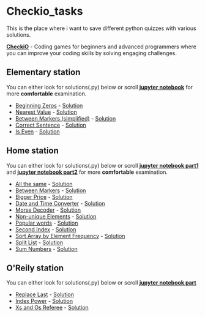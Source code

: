 # Checkio_tasks
This is the place where i want to save different python quizzes with various solutions.

[**CheckiO**](https://checkio.org) - Coding games for beginners and advanced programmers where you can improve your coding skills by solving engaging challenges. 

## Elementary station
You can either look for solutions(.py) below or scroll [**jupyter notebook**](https://github.com/Tsibulnikov/Checkio_tasks/blob/main/Elementary/Elementary.ipynb) for more **comfortable** examination.
* [Beginning Zeros](https://py.checkio.org/en/mission/beginning-zeros/) - [Solution](https://github.com/Tsibulnikov/Checkio_tasks/blob/main/Elementary/Beginning%20Zeros.py)
* [Nearest Value](https://py.checkio.org/en/mission/nearest-value/) - [Solution](https://github.com/Tsibulnikov/Checkio_tasks/blob/main/Elementary/Nearest%20Value.py)
* [Between Markers (simplified)](https://py.checkio.org/en/mission/between-markers-simplified/) - [Solution](https://github.com/Tsibulnikov/Checkio_tasks/blob/main/Elementary/Between%20Markers(simplified).py)
* [Correct Sentence](https://py.checkio.org/en/mission/correct-sentence/) - [Solution](https://github.com/Tsibulnikov/Checkio_tasks/blob/main/Elementary/Correct%20Sentence.py)
* [Is Even](https://py.checkio.org/en/mission/is-even/) - [Solution](https://github.com/Tsibulnikov/Checkio_tasks/blob/main/Elementary/Is%20Even.py)

## Home station
You can either look for solutions(.py) below or scroll [**jupyter notebook part1**](https://github.com/Tsibulnikov/Checkio_tasks/blob/main/Home/Home%20p.1%20%5BElementary%2C%20%2B%5D.ipynb) and  [**jupyter notebook part2**](https://github.com/Tsibulnikov/Checkio_tasks/blob/main/Home/Home%20p.2%20%5BElementary%2B%2C%20Simple%5D.ipynb) for more **comfortable** examination.
* [All the same](https://py.checkio.org/en/mission/all-the-same/) - [Solution](https://github.com/Tsibulnikov/Checkio_tasks/blob/main/Home/Between%20Markers.py)
* [Between Markers](https://py.checkio.org/en/mission/between-markers/) - [Solution](https://github.com/Tsibulnikov/Checkio_tasks/blob/main/Home/Between%20Markers.py)
* [Bigger Price](https://py.checkio.org/en/mission/bigger-price/) - [Solution](https://github.com/Tsibulnikov/Checkio_tasks/blob/main/Home/Bigger%20Price.py)
* [Date and Time Converter](https://py.checkio.org/en/mission/date-and-time-converter/) - [Solution](https://github.com/Tsibulnikov/Checkio_tasks/blob/main/Home/Date%20and%20Time%20Converter.py)
* [Morse Decoder](https://py.checkio.org/en/mission/morse-decoder/) - [Solution](https://github.com/Tsibulnikov/Checkio_tasks/blob/main/Home/Morse%20Decoder.py)
* [Non-unique Elements](https://py.checkio.org/en/mission/non-unique-elements/) - [Solution](https://github.com/Tsibulnikov/Checkio_tasks/blob/main/Home/Non-unique%20Elements.py)
* [Popular words](https://py.checkio.org/en/mission/popular-words/) - [Solution](https://github.com/Tsibulnikov/Checkio_tasks/blob/main/Home/Popular%20worlds.py)
* [Second Index](https://py.checkio.org/en/mission/second-index/) - [Solution](https://github.com/Tsibulnikov/Checkio_tasks/blob/main/Home/Second%20Index.py)
* [Sort Array by Element Frequency](https://py.checkio.org/en/mission/sort-array-by-element-frequency/) - [Solution](https://github.com/Tsibulnikov/Checkio_tasks/blob/main/Home/Sort%20Array%20by%20element%20Frequency.py)
* [Split List](https://py.checkio.org/en/mission/split-list/) - [Solution](https://github.com/Tsibulnikov/Checkio_tasks/blob/main/Home/Split%20List.py)
* [Sum Numbers](https://py.checkio.org/en/mission/sum-numbers/) - [Solution](https://github.com/Tsibulnikov/Checkio_tasks/blob/main/Home/Sum%20Numbers.py)

## O'Reily station
You can either look for solutions(.py) below or scroll [**jupyter notebook part**](https://github.com/Tsibulnikov/Checkio_tasks/blob/main/O'Reilly/O'Reilly%20p.1%20%5BElementary%2C%20%2B%5D.ipynb)

* [Replace Last](https://py.checkio.org/en/mission/replace-last/) - [Solution](https://github.com/Tsibulnikov/Checkio_tasks/blob/main/O'Reilly/Replace%20Last.py)
* [Index Power](https://py.checkio.org/en/mission/index-power/) - [Solution](https://github.com/Tsibulnikov/Checkio_tasks/blob/main/O'Reilly/Index%20Power.py)
* [Xs and Os Referee](https://py.checkio.org/en/mission/x-o-referee/) - [Solution](https://github.com/Tsibulnikov/Checkio_tasks/blob/main/O'Reilly/Xs%20andOs%20Referee.py)
